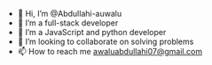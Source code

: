 - 👋 Hi, I’m @Abdullahi-auwalu
- 👀 I’m a full-stack developer
- 🌱 I’m a JavaScript and python developer 
- 💞️ I’m looking to collaborate on solving problems 
- 📫 How to reach me awaluabdullahi07@gmail.com 

<!---
Abdullahi-auwalu is a ✨ special ✨ repository because its `README.md` (this file) appears on your GitHub profile.
You can click the Preview link to take a look at your changes.
--->
